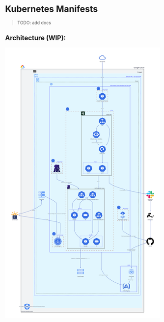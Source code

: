 # Kubernetes Manifests
> TODO: add docs

## Architecture (WIP):

![draft architecture](../architecture-diagram/architecture-k8s.svg)
